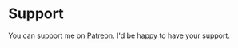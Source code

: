 # Support

You can support me on [Patreon](https://www.patreon.com/c/alexincube). I'd be happy to have your support.